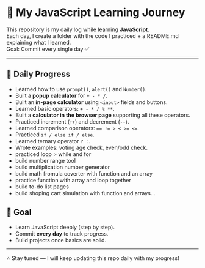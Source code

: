 # 🚀 My JavaScript Learning Journey

This repository is my daily log while learning **JavaScript**.  
Each day, I create a folder with the code I practiced + a README.md explaining what I learned.  
Goal: Commit every single day ✅

---

## 📅 Daily Progress
- Learned how to use `prompt()`, `alert()` and `Number()`.
- Built a **popup calculator** for `+ - * /`.
- Built an **in-page calculator** using `<input>` fields and buttons.
- Learned basic operators: `+ - * / % **`.
- Built a **calculator in the browser page** supporting all these operators.
- Practiced increment (`++`) and decrement (`--`).
- Learned comparison operators: `== != > < >= <=`.
- Practiced `if / else if / else`.
- Learned ternary operator `? :`.
- Wrote examples: voting age check, even/odd check.
- practiced loop > while and for
- build number range tool
- build multiplication number generator
- build math fromula coverter with function and an array
- practice function with array and loop together
- build to-do list pages
- build shoping cart simulation with function and arrays...
  

## 🎯 Goal
- Learn JavaScript deeply (step by step).
- Commit **every day** to track progress.
- Build projects once basics are solid.

---

⭐ Stay tuned — I will keep updating this repo daily with my progress!
